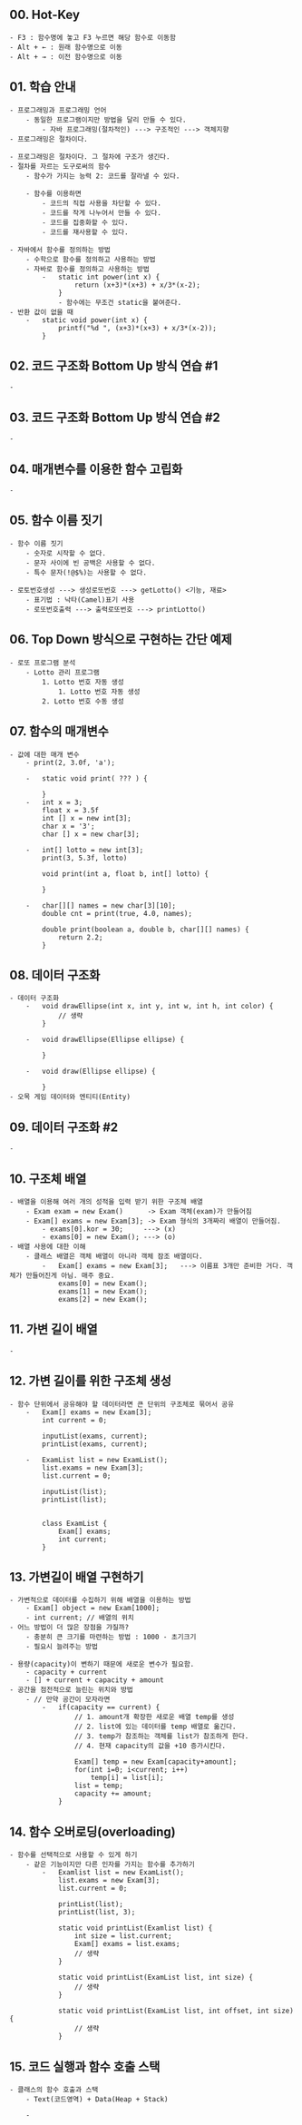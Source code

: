 ## 00. Hot-Key
	- F3 : 함수명에 놓고 F3 누르면 해당 함수로 이동함
	- Alt + ← : 원래 함수명으로 이동
	- Alt + → : 이전 함수명으로 이동
	
## 01. 학습 안내 
	- 프로그래밍과 프로그래밍 언어
		- 동일한 프로그램이지만 방법을 달리 만들 수 있다.
			- 자바 프로그래밍(절차적인) ---> 구조적인 ---> 객체지향
	- 프로그래밍은 절차이다. 

	- 프로그래밍은 절차이다. 그 절차에 구조가 생긴다. 
	- 절차를 자르는 도구로써의 함수 
		- 함수가 가지는 능력 2: 코드를 잘라낼 수 있다. 
		
		- 함수를 이용하면
			- 코드의 직접 사용을 차단할 수 있다.
			- 코드를 작게 나누어서 만들 수 있다.
			- 코드를 집중화할 수 있다.
			- 코드를 재사용할 수 있다. 
			
	- 자바에서 함수를 정의하는 방법
		- 수학으로 함수를 정의하고 사용하는 방법 
		- 자바로 함수를 정의하고 사용하는 방법 
			- 	static int power(int x) { 
					return (x+3)*(x+3) + x/3*(x-2);
				}	
				- 함수에는 무조건 static을 붙여준다.
	- 반환 값이 없을 때
		- 	static void power(int x) {
				printf("%d ", (x+3)*(x+3) + x/3*(x-2));
			}
			
## 02. 코드 구조화 Bottom Up 방식 연습 #1
	- 

## 03. 코드 구조화 Bottom Up 방식 연습 #2	
	- 

## 04. 매개변수를 이용한 함수 고립화 
	- 

## 05. 함수 이름 짓기
	- 함수 이름 짓기 
		- 숫자로 시작할 수 없다.
		- 문자 사이에 빈 공백은 사용할 수 없다.
		- 특수 문자(!@$%)는 사용할 수 없다.
		
	- 로토번호생성 ---> 생성로또번호 ---> getLotto() <기능, 재료> 
		- 표기법 : 낙타(Camel)표기 사용
		- 로또번호출력 ---> 출력로또번호 ---> printLotto()
		
## 06. Top Down 방식으로 구현하는 간단 예제
	- 로또 프로그램 분석
		- Lotto 관리 프로그램
			1. Lotto 번호 자동 생성
				1. Lotto 번호 자동 생성
			2. Lotto 번호 수동 생성
				
## 07. 함수의 매개변수 
	- 값에 대한 매개 변수 
		- print(2, 3.0f, 'a');
		
		- 	static void print( ??? ) {
		
			}
		- 	int x = 3;
			float x = 3.5f
			int [] x = new int[3];
			char x = '3';
			char [] x = new char[3];
			
		-	int[] lotto = new int[3];
			print(3, 5.3f, lotto)
			
			void print(int a, float b, int[] lotto) {
			
			}
			
		-	char[][] names = new char[3][10];
			double cnt = print(true, 4.0, names);
			
			double print(boolean a, double b, char[][] names) {
				return 2.2;
			}

## 08. 데이터 구조화
	- 데이터 구조화
		- 	void drawEllipse(int x, int y, int w, int h, int color) {
				// 생략
			}
			
		- 	void drawEllipse(Ellipse ellipse) {
		
			}
			
		- 	void draw(Ellipse ellipse) {

			}
	- 오목 게임 데이터와 엔티티(Entity)

## 09. 데이터 구조화 #2
	- 

## 10. 구조체 배열 
	- 배열을 이용해 여러 개의 성적을 입력 받기 위한 구조체 배열 
		- Exam exam = new Exam()      -> Exam 객체(exam)가 만들어짐
		- Exam[] exams = new Exam[3]; -> Exam 형식의 3개짜리 배열이 만들어짐.
			- exams[0].kor = 30;     ---> (x)
			- exams[0] = new Exam(); ---> (o)
	- 배열 사용에 대한 이해
		- 클래스 배열은 객체 배열이 아니라 객체 잠조 배열이다.
			- 	Exam[] exams = new Exam[3];   ---> 이름표 3개만 준비한 거다. 객체가 만들어진게 아님. 매주 중요.
				exams[0] = new Exam();
				exams[1] = new Exam();
				exams[2] = new Exam();
				
## 11. 가변 길이 배열 
	- 

## 12. 가변 길이를 위한 구조체 생성 
	- 함수 단위에서 공유해야 할 데이터라면 큰 단위의 구조체로 묶어서 공유
		- 	Exam[] exams = new Exam[3];
			int current = 0;
			
			inputList(exams, current);
			printList(exams, current);
			
		- 	ExamList list = new ExamList();
			list.exams = new Exam[3];
			list.current = 0;
			
			inputList(list);
			printList(list);
			
			
			class ExamList {
				Exam[] exams;
				int current;
			}
			
## 13. 가변길이 배열 구현하기 
	- 가변적으로 데이터를 수집하기 위해 배열을 이용하는 방법 
		- Exam[] object = new Exam[1000];
		- int current; // 배열의 위치  
	- 어느 방법이 더 많은 장점을 갸질까?
		- 충분히 큰 크기를 마련하는 방법 : 1000 - 초기크기
		- 필요시 늘려주는 방법 
			
	- 용량(capacity)이 변하기 때문에 새로운 변수가 필요함.
		- capacity + current
		- [] + current + capacity + amount
	- 공간을 점전적으로 늘린는 위치와 방법
		- // 만약 공간이 모자라면
			-	if(capacity == current) {
					// 1. amount개 확장한 새로운 배열 temp를 생성
					// 2. list에 있는 데이터를 temp 배열로 옮긴다.
					// 3. temp가 참조하는 객체를 list가 참조하게 한다.
					// 4. 현재 capacity의 값을 +10 증가시킨다.
					
					Exam[] temp = new Exam[capacity+amount];
					for(int i=0; i<current; i++)
						temp[i] = list[i];
					list = temp;
					capacity += amount;
				}
				
## 14. 함수 오버로딩(overloading)
	- 함수를 선택적으로 사용할 수 있게 하기 
		- 같은 기능이지만 다른 인자를 가지는 함수를 추가하기 
			-	Examlist list = new ExamList();
				list.exams = new Exam[3];
				list.current = 0;
				
				printList(list);
				printList(list, 3);
				
				static void printList(Examlist list) {
					int size = list.current;
					Exam[] exams = list.exams;
					// 생략
				}
				
				static void printList(ExamList list, int size) {
					// 생략
				} 
				
				static void printList(ExamList list, int offset, int size) {
					// 생략
				}
			 	
## 15. 코드 실행과 함수 호출 스택 
	- 클래스의 함수 호출과 스택 
		- Text(코드영역) + Data(Heap + Stack)
		
		- 
		
		
			
		
		
